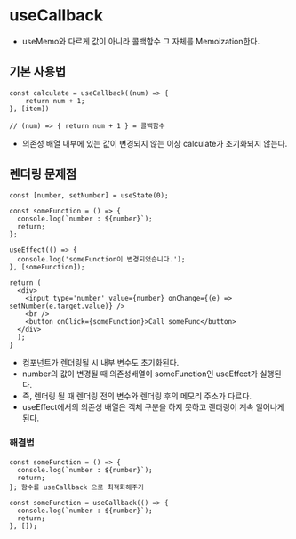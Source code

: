 # useCallback

- useMemo와 다르게 값이 아니라 콜백함수 그 자체를 Memoization한다.

## 기본 사용법

```react
const calculate = useCallback((num) => {
    return num + 1;
}, [item])

// (num) => { return num + 1 } = 콜백함수
```

- 의존성 배열 내부에 있는 값이 변경되지 않는 이상 calculate가 초기화되지 않는다.

## 렌더링 문제점

```react
const [number, setNumber] = useState(0);

const someFunction = () => {
  console.log(`number : ${number}`);
  return;
};

useEffect(() => {
  console.log('someFunction이 변경되었습니다.');
}, [someFunction]);

return (
  <div>
    <input type='number' value={number} onChange={(e) => setNumber(e.target.value)} />
    <br />
    <button onClick={someFunction}>Call someFunc</button>
  </div>
  );
}
```

- 컴포넌트가 렌더링될 시 내부 변수도 초기화된다.
- number의 값이 변경될 때 의존성배열이 someFunction인 useEffect가 실행된다.
- 즉, 렌더링 될 때 렌더링 전의 변수와 렌더링 후의 메모리 주소가 다르다.
- useEffect에서의 의존성 배열은 객체 구분을 하지 못하고 렌더링이 계속 일어나게 된다.

### 해결법

```react
const someFunction = () => {
  console.log(`number : ${number}`);
  return;
}; 함수를 useCallback 으로 최적화해주기

const someFunction = useCallback(() => {
  console.log(`number : ${number}`);
  return;
}, []);
```
